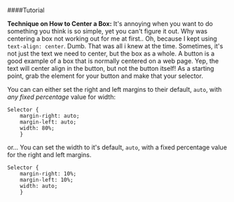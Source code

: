 ####Tutorial

**Technique on How to Center a Box:**
It's annoying when you want to do something you think is so simple, yet you can't figure it out. Why was centering a box not working out for me at first.. Oh, because I kept using `text-align: center`. Dumb. That was all i knew at the time. Sometimes, it's not just the text we need to center, but the box as a whole. A button is a good example of a box that is normally centered on a web page. Yep, the text will center align in the button, but not the button itself! As a starting point, grab the element for your button and make that your selector.

You can can either set the right and left margins to their default, `auto`, with *any fixed percentage* value for width:

```
Selector {
    margin-right: auto;
    margin-left: auto;
    width: 80%;
    }
```

or...
You can set the width to it's default, `auto`, with a fixed percentage value for the right and left margins.

```
Selector {
    margin-right: 10%;
    margin-left: 10%;
    width: auto;
    }
```
